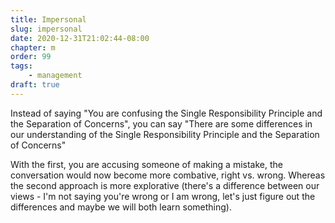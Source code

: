 ```yaml
---
title: Impersonal
slug: impersonal
date: 2020-12-31T21:02:44-08:00
chapter: m
order: 99
tags:
    - management
draft: true
---
```


Instead of saying "You are confusing the Single Responsibility Principle and the Separation of Concerns", you can say "There are some differences in our understanding of the Single Responsibility Principle and the Separation of Concerns"

With the first, you are accusing someone of making a mistake, the conversation would now become more combative, right vs. wrong. Whereas the second approach is more explorative (there's a difference between our views - I'm not saying you're wrong or I am wrong, let's just figure out the differences and maybe we will both learn something).
